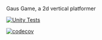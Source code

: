 Gaus Game, a 2d vertical platformer


[![Unity Tests](https://github.com/nwabear/GausGame/actions/workflows/unit-tests.yml/badge.svg)](https://github.com/nwabear/GausGame/actions/workflows/unit-tests.yml)

[![codecov](https://codecov.io/gh/nwabear/GausGame/branch/main/graph/badge.svg?token=20Q36NU3A0)](https://codecov.io/gh/nwabear/GausGame)